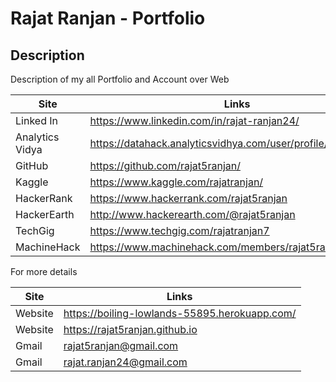 # Rajat Ranjan - Portfolio

## Description
Description of my all Portfolio and Account over Web

|Site|Links|
|---|---|
| Linked In | https://www.linkedin.com/in/rajat-ranjan24/|
|Analytics Vidya | https://datahack.analyticsvidhya.com/user/profile/rajat5ranjan|
|GitHub| https://github.com/rajat5ranjan/|
|Kaggle |https://www.kaggle.com/rajatranjan/|
|HackerRank | https://www.hackerrank.com/rajat5ranjan|
|HackerEarth|http://www.hackerearth.com/@rajat5ranjan|
|TechGig	| https://www.techgig.com/rajatranjan7|
| MachineHack | https://www.machinehack.com/members/rajat5ranjan/|



For more details

|Site|Links|
|---|---|
|Website | https://boiling-lowlands-55895.herokuapp.com/|
|Website | https://rajat5ranjan.github.io |
|Gmail| rajat5ranjan@gmail.com|
|Gmail | rajat.ranjan24@gmail.com|
